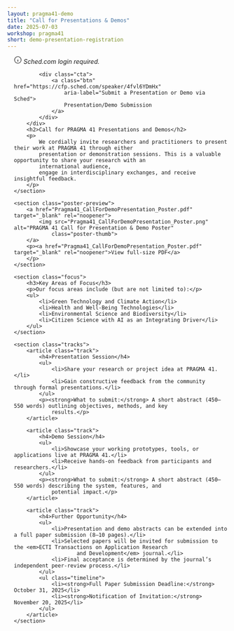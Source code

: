```yaml
---
layout: pragma41-demo
title: "Call for Presentations & Demos"
date: 2025-07-03
workshop: pragma41
short: demo-presentation-registration
---
```


<section class="pragma41-call" aria-labelledby="p41-title">
    <section class="intro">
        <!-- Submission link -->
        <div style="float:right; margin-left: 15px;">
            <div class="login-note" aria-live="polite">
                <!-- info icon -->
                <svg width="18" height="18" viewBox="0 0 24 24" fill="none" aria-hidden="true">
                    <circle cx="12" cy="12" r="10" stroke="currentColor" stroke-width="1.5" />
                    <path d="M12 8h.01M11 11h2v6h-2z" fill="currentColor" />
                </svg>
                <i>Sched.com login required.</i>
            </div>

            <div class="cta">
                <a class="btn" href="https://cfp.sched.com/speaker/4fvl6YDmHx"
                    aria-label="Submit a Presentation or Demo via Sched">
                    Presentation/Demo Submission
                </a>
            </div>
        </div>
        <h2>Call for PRAGMA 41 Presentations and Demos</h2>
        <p>
            We cordially invite researchers and practitioners to present their work at PRAGMA 41 through either
            presentation or demonstration sessions. This is a valuable opportunity to share your research with an
            international audience,
            engage in interdisciplinary exchanges, and receive insightful feedback.
        </p>
    </section>

    <section class="poster-preview">
        <a href="Pragma41_CallForDemoPresentation_Poster.pdf" target="_blank" rel="noopener">
            <img src="Pragma41_CallForDemoPresentation_Poster.png" alt="PRAGMA 41 Call for Presentation & Demo Poster"
                class="poster-thumb">
        </a>
        <p><a href="Pragma41_CallForDemoPresentation_Poster.pdf" target="_blank" rel="noopener">View full-size PDF</a>
        </p>
    </section>

    <section class="focus">
        <h3>Key Areas of Focus</h3>
        <p>Our focus areas include (but are not limited to):</p>
        <ul>
            <li>Green Technology and Climate Action</li>
            <li>Health and Well-Being Technologies</li>
            <li>Environmental Science and Biodiversity</li>
            <li>Citizen Science with AI as an Integrating Driver</li>
        </ul>
    </section>

    <section class="tracks">
        <article class="track">
            <h4>Presentation Session</h4>
            <ul>
                <li>Share your research or project idea at PRAGMA 41.</li>
                <li>Gain constructive feedback from the community through formal presentations.</li>
            </ul>
            <p><strong>What to submit:</strong> A short abstract (450–550 words) outlining objectives, methods, and key
                results.</p>
        </article>

        <article class="track">
            <h4>Demo Session</h4>
            <ul>
                <li>Showcase your working prototypes, tools, or applications live at PRAGMA 41.</li>
                <li>Receive hands-on feedback from participants and researchers.</li>
            </ul>
            <p><strong>What to submit:</strong> A short abstract (450–550 words) describing the system, features, and
                potential impact.</p>
        </article>

        <article class="track">
            <h4>Further Opportunity</h4>
            <ul>
                <li>Presentation and demo abstracts can be extended into a full paper submission (8–10 pages).</li>
                <li>Selected papers will be invited for submission to the <em>ECTI Transactions on Application Research
                        and Development</em> journal.</li>
                <li>Final acceptance is determined by the journal’s independent peer-review process.</li>
            </ul>
            <ul class="timeline">
                <li><strong>Full Paper Submission Deadline:</strong> October 31, 2025</li>
                <li><strong>Notification of Invitation:</strong> November 20, 2025</li>
            </ul>
        </article>
    </section>

</section>


